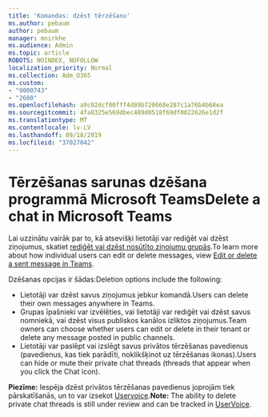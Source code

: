 ```yaml
---
title: 'Komandas: dzēst tērzēšanu'
ms.author: pebaum
author: pebaum
manager: mnirkhe
ms.audience: Admin
ms.topic: article
ROBOTS: NOINDEX, NOFOLLOW
localization_priority: Normal
ms.collection: Adm_O365
ms.custom:
- "9000743"
- "2680"
ms.openlocfilehash: a9c02dcf00fff4d89b720668e287c1a76b4b68ea
ms.sourcegitcommit: 4fa8325e569dbec489d0518f69df0022626e1d2f
ms.translationtype: MT
ms.contentlocale: lv-LV
ms.lasthandoff: 09/18/2019
ms.locfileid: "37027042"
---
```

# <a name="delete-a-chat-in-microsoft-teams"></a><span data-ttu-id="c5a90-102">Tērzēšanas sarunas dzēšana programmā Microsoft Teams</span><span class="sxs-lookup"><span data-stu-id="c5a90-102">Delete a chat in Microsoft Teams</span></span>

<span data-ttu-id="c5a90-103">Lai uzzinātu vairāk par to, kā atsevišķi lietotāji var rediģēt vai dzēst ziņojumus, skatiet [rediģēt vai dzēst nosūtīto ziņojumu grupās](https://support.office.com/article/5f1fe604-a900-4a07-b8b7-8cf70ed6b263).</span><span class="sxs-lookup"><span data-stu-id="c5a90-103">To learn more about how individual users can edit or delete messages, view [Edit or delete a sent message in Teams](https://support.office.com/article/5f1fe604-a900-4a07-b8b7-8cf70ed6b263).</span></span> 

<span data-ttu-id="c5a90-104">Dzēšanas opcijas ir šādas:</span><span class="sxs-lookup"><span data-stu-id="c5a90-104">Deletion options include the following:</span></span>

- <span data-ttu-id="c5a90-105">Lietotāji var dzēst savus ziņojumus jebkur komandā.</span><span class="sxs-lookup"><span data-stu-id="c5a90-105">Users can delete their own messages anywhere in Teams.</span></span>
- <span data-ttu-id="c5a90-106">Grupas īpašnieki var izvēlēties, vai lietotāji var rediģēt vai dzēst savus nomniekā, vai dzēst visus publiskos kanālos izliktos ziņojumus.</span><span class="sxs-lookup"><span data-stu-id="c5a90-106">Team owners can choose whether users can edit or delete in their tenant or delete any message posted in public channels.</span></span>
- <span data-ttu-id="c5a90-107">Lietotāji var paslēpt vai izslēgt savus privātos tērzēšanas pavedienus (pavedienus, kas tiek parādīti, noklikšķinot uz tērzēšanas ikonas).</span><span class="sxs-lookup"><span data-stu-id="c5a90-107">Users can hide or mute their private chat threads (threads that appear when you click the Chat icon).</span></span>

<span data-ttu-id="c5a90-108">**Piezīme:** Iespēja dzēst privātos tērzēšanas pavedienus joprojām tiek pārskatīšanās, un to var izsekot [Uservoice](https://microsoftteams.uservoice.com/forums/555103-public/suggestions/33535006-delete-private-chat-threads).</span><span class="sxs-lookup"><span data-stu-id="c5a90-108">**Note:** The ability to delete private chat threads is still under review and can be tracked in [UserVoice](https://microsoftteams.uservoice.com/forums/555103-public/suggestions/33535006-delete-private-chat-threads).</span></span> 